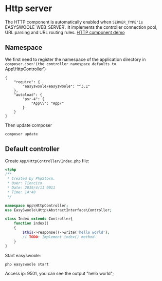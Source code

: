 # Http server
The HTTP component is automatically enabled when `SERVER_TYPE'is `EASYSWOOLE_WEB_SERVER'. It implements the controller connection pool, URL parsing and URL routing rules.
[HTTP component demo](https://github.com/easy-swoole/demo/tree/3.x-http)
## Namespace
We first need to register the namespace of the application directory in `composer.json'(the controller namespace defaults to `App\HttpController')

````
{
    "require": {
        "easyswoole/easyswoole": "^3.1"
    },
    "autoload": {
        "psr-4": {
            "App\\": "App/"
        }
    }
}
````
Then update composer
````
composer update
````

## Default controller
Create `App/HttpController/Index.php` file:
````php
<?php
/**
 * Created by PhpStorm.
 * User: Tioncico
 * Date: 2019/4/11 0011
 * Time: 14:40
 */

namespace App\HttpController;
use EasySwoole\Http\AbstractInterface\Controller;

class Index extends Controller{
    function index()
    {
        $this->response()->write('hello world');
        // TODO: Implement index() method.
    }
}
````

Start easyswoole:
````
php easyswoole start
````
Access ip: 9501, you can see the output "hello world";

